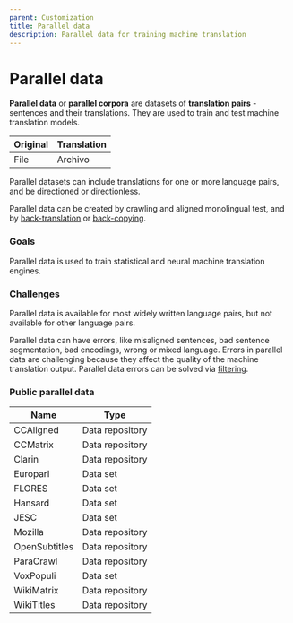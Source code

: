```yaml
---
parent: Customization
title: Parallel data
description: Parallel data for training machine translation
---
```


# Parallel data

**Parallel data** or **parallel corpora** are datasets of **translation pairs** - sentences and their translations. They are used to train and test machine translation models.

| Original | Translation |
| ----------- | ----------- |
| File | Archivo |

Parallel datasets can include translations for one or more language pairs, and be directioned or directionless.

Parallel data can be created by crawling and aligned monolingual test, and by [back-translation](/customization/back-translation.md) or [back-copying](/customization/back-translation.md).

### Goals

Parallel data is used to train statistical and neural machine translation engines.

### Challenges

Parallel data is available for most widely written language pairs, but not available for other language pairs.

Parallel data can have errors, like misaligned sentences, bad sentence segmentation, bad encodings, wrong or mixed language. Errors in parallel data are challenging because they affect the quality of the machine translation output. Parallel data errors can be solved via [filtering](filtering.md).

### Public parallel data

| Name | Type |
| ---- | ---- |
| CCAligned | Data repository |
| CCMatrix | Data repository |
| Clarin | Data repository |
| Europarl | Data set |
| FLORES | Data set |
| Hansard | Data set |
| JESC | Data set |
| Mozilla | Data repository |
| OpenSubtitles | Data repository |
| ParaCrawl | Data repository |
| VoxPopuli | Data set |
| WikiMatrix | Data repository |
| WikiTitles | Data repository |
